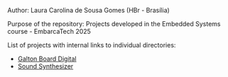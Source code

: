 Author: Laura Carolina de Sousa Gomes (HBr - Brasília)

Purpose of the repository: Projects developed in the Embedded Systems course - EmbarcaTech 2025 

List of projects with internal links to individual directories: 

- [Galton Board Digital](./projects/galton_board/)
- [Sound Synthesizer](./projects/sound_synthesizer/)
